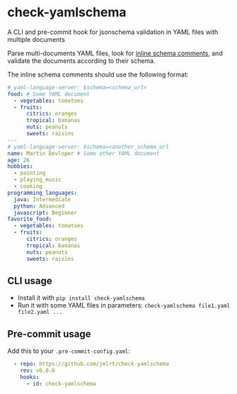 # check-yamlschema

A CLI and pre-commit hook for jsonschema validation in YAML files with multiple documents

Parse multi-documents YAML files, look for [inline schema comments][], and validate the documents according to their schema.

The inline schema comments should use the following format:

```yaml
# yaml-language-server: $schema=<schema_url>
food: # Some YAML document
  - vegetables: tomatoes
  - fruits:
      citrics: oranges
      tropical: bananas
      nuts: peanuts
      sweets: raisins
---
# yaml-language-server: $schema=<another_schema_url
name: Martin Devloper # Some other YAML document
age: 26
hobbies:
  - painting
  - playing_music
  - cooking
programming_languages:
  java: Intermediate
  python: Advanced
  javascript: Beginner
favorite_food:
  - vegetables: tomatoes
  - fruits:
      citrics: oranges
      tropical: bananas
      nuts: peanuts
      sweets: raisins
```

## CLI usage

- Install it with `pip install check-yamlschema`
- Run it with some YAML files in parameters: `check-yamlschema file1.yaml file2.yaml ...`

## Pre-commit usage

Add this to your `.pre-commit-config.yaml`:

```yaml
  - repo: https://github.com/jmlrt/check-yamlschema
    rev: v0.0.6
    hooks:
      - id: check-yamlschema
```

[inline schema comments]: https://github.com/redhat-developer/yaml-language-server/blob/762209ccdfca713d203ead757698a47ad3cabf50/README.md#using-inlined-schema
